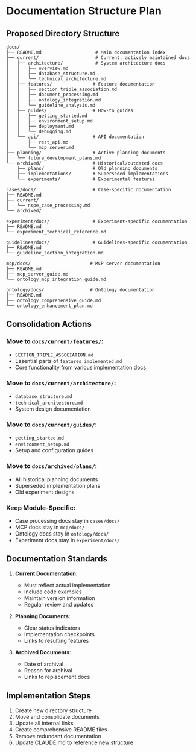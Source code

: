 # Documentation Structure Plan

## Proposed Directory Structure

```
docs/
├── README.md                    # Main documentation index
├── current/                     # Current, actively maintained docs
│   ├── architecture/            # System architecture docs
│   │   ├── overview.md
│   │   ├── database_structure.md
│   │   └── technical_architecture.md
│   ├── features/               # Feature documentation
│   │   ├── section_triple_association.md
│   │   ├── document_processing.md
│   │   ├── ontology_integration.md
│   │   └── guideline_analysis.md
│   ├── guides/                 # How-to guides
│   │   ├── getting_started.md
│   │   ├── environment_setup.md
│   │   ├── deployment.md
│   │   └── debugging.md
│   └── api/                    # API documentation
│       ├── rest_api.md
│       └── mcp_server.md
├── planning/                   # Active planning documents
│   └── future_development_plans.md
└── archived/                   # Historical/outdated docs
    ├── plans/                  # Old planning documents
    ├── implementations/        # Superseded implementations
    └── experiments/            # Experimental features

cases/docs/                     # Case-specific documentation
├── README.md
├── current/
│   └── nspe_case_processing.md
└── archived/

experiment/docs/                # Experiment-specific documentation
├── README.md
└── experiment_technical_reference.md

guidelines/docs/                # Guidelines-specific documentation
├── README.md
└── guideline_section_integration.md

mcp/docs/                      # MCP server documentation
├── README.md
├── mcp_server_guide.md
└── ontology_mcp_integration_guide.md

ontology/docs/                 # Ontology documentation
├── README.md
├── ontology_comprehensive_guide.md
└── ontology_enhancement_plan.md
```

## Consolidation Actions

### Move to `docs/current/features/`:
- `SECTION_TRIPLE_ASSOCIATION.md`
- Essential parts of `features_implemented.md`
- Core functionality from various implementation docs

### Move to `docs/current/architecture/`:
- `database_structure.md`
- `technical_architecture.md`
- System design documentation

### Move to `docs/current/guides/`:
- `getting_started.md`
- `environment_setup.md`
- Setup and configuration guides

### Move to `docs/archived/plans/`:
- All historical planning documents
- Superseded implementation plans
- Old experiment designs

### Keep Module-Specific:
- Case processing docs stay in `cases/docs/`
- MCP docs stay in `mcp/docs/`
- Ontology docs stay in `ontology/docs/`
- Experiment docs stay in `experiment/docs/`

## Documentation Standards

1. **Current Documentation**:
   - Must reflect actual implementation
   - Include code examples
   - Maintain version information
   - Regular review and updates

2. **Planning Documents**:
   - Clear status indicators
   - Implementation checkpoints
   - Links to resulting features

3. **Archived Documents**:
   - Date of archival
   - Reason for archival
   - Links to replacement docs

## Implementation Steps

1. Create new directory structure
2. Move and consolidate documents
3. Update all internal links
4. Create comprehensive README files
5. Remove redundant documentation
6. Update CLAUDE.md to reference new structure
